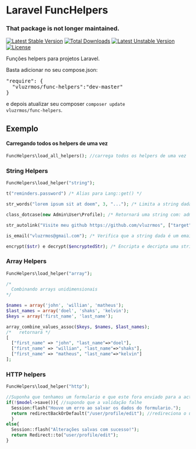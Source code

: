 Laravel FuncHelpers
====================

### That package is not longer maintained.

[![Latest Stable Version](https://poser.pugx.org/vluzrmos/func-helpers/v/stable.svg)](https://packagist.org/packages/vluzrmos/func-helpers) [![Total Downloads](https://poser.pugx.org/vluzrmos/func-helpers/downloads.svg)](https://packagist.org/packages/vluzrmos/func-helpers) [![Latest Unstable Version](https://poser.pugx.org/vluzrmos/func-helpers/v/unstable.svg)](https://packagist.org/packages/vluzrmos/func-helpers) [![License](https://poser.pugx.org/vluzrmos/func-helpers/license.svg)](https://packagist.org/packages/vluzrmos/func-helpers)

Funções helpers para projetos Laravel.

Basta adicionar no seu compose.json:

<pre>
"require": {
  "vluzrmos/func-helpers":"dev-master"
}
</pre>

e depois atualizar seu composer <code>composer update vluzrmos/func-helpers</code>.

Exemplo
--------

#### Carregando todos os helpers de uma vez

```php
FuncHelpers\load_all_helpers(); //carrega todos os helpers de uma vez
```

### String Helpers

```php
FuncHelpers\load_helper("string");

t("reminders.password") /* Alias para Lang::get() */

str_words("lorem ipsum sit at doem", 3, "..."); /* Limita a string dada à 3 palavras (alias para Str::words)*/

class_dotcase(new Admin\User\Profile); /* Retornará uma string com: admin.user.profile */

str_autolink("Visite meu github https://github.com/vluzrmos", ["target"=>"_blank"]); /* Trasforma o link para meu github em uma tag html */

is_email("vluzrmos@gmail.com"); /* Verifica que a string dada é um email válido*/

encrypt($str) e decrypt($encryptedStr); /* Encripta e decripta uma string (alias para Crypt::encrypt e Crypt::decrypt */
```

### Array Helpers

```php
FuncHelpers\load_helper("array");

/*
  Combinando arrays unidimensionais
*/

$names = array('john', 'willian', 'matheus');
$last_names = array('doel', 'shaks', 'kelvin');
$keys = array('first_name', 'last_name');

array_combine_values_assoc($keys, $names, $last_names);
/*   retornará */
[
  ["first_name" => "john", "last_name"=>"doel"],
  ["first_name" => "willian", "last_name"=>"shaks"],
  ["first_name" => "matheus", "last_name"=>"kelvin"]
];

``` 

### HTTP helpers

```php
FuncHelpers\load_helper("http");

//Suponha que tenhamos um formulario e que este fora enviado para a action no controller e agora vamos tentar salvar
if(!$model->save()){ //supondo que a validação falhe
  Session:flash("Houve um erro ao salvar os dados do formulario.");
  return redirectBackOrDefault("/user/profile/edit"); //redireciona o usuário 
  }
else{
  Session::flash("Alterações salvas com sucesso!");
  return Redirect::to("user/profile/edit");
}
```

